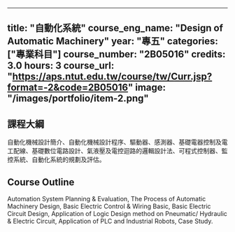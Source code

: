 
---
title: "自動化系統"
course_eng_name: "Design of Automatic Machinery"
year: "專五"
categories: ["專業科目"]
course_number: "2B05016"
credits: 3.0
hours: 3
course_url: "https://aps.ntut.edu.tw/course/tw/Curr.jsp?format=-2&code=2B05016"
image: "/images/portfolio/item-2.png"
---

## 課程大綱

自動化機械設計簡介、自動化機械設計程序、驅動器、感測器、基礎電器控制及電工配線、基礎數位電路設計、氣液壓及電控迴路的邏輯設計法、可程式控制器、監控系統、自動化系統的規劃及評估。

## Course Outline

Automation System Planning & Evaluation, The Process of Automatic Machinery Design, Basic Electric Control & Wiring Basic, Basic Electric Circuit Design, Application of Logic Design method on Pneumatic/ Hydraulic & Electric Circuit, Application of PLC and Industrial Robots, Case Study.

